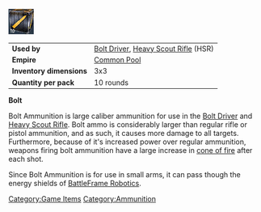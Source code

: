 ![](images/bolt.jpg "bolt.jpg")

|                          |                                                                                                      |
| ------------------------ | ---------------------------------------------------------------------------------------------------- |
| **Used by**              | [Bolt Driver](Bolt_Driver.md), [Heavy Scout Rifle](Heavy_Scout_Rifle.md) (HSR) |
| **Empire**               | [Common Pool](Common_Pool.md)                                                             |
| **Inventory dimensions** | 3x3                                                                                                  |
| **Quantity per pack**    | 10 rounds                                                                                            |

**Bolt**

Bolt Ammunition is large caliber ammunition for use in the [Bolt
Driver](Bolt_Driver.md) and [Heavy Scout
Rifle](Heavy_Scout_Rifle.md). Bolt ammo is considerably larger
than regular rifle or pistol ammunition, and as such, it causes more
damage to all targets. Furthermore, because of it's increased power over
regular ammunition, weapons firing bolt ammunition have a large increase
in [cone of fire](cone_of_fire.md) after each shot.

Since Bolt Ammunition is for use in small arms, it can pass though the
energy shields of [BattleFrame
Robotics](BattleFrame_Robotics.md).

[Category:Game Items](Category:Game_Items.md)
[Category:Ammunition](Category:Ammunition.md)
